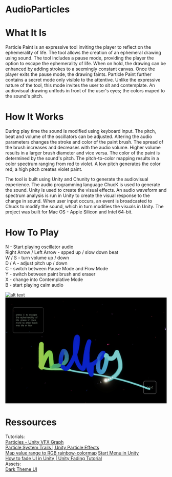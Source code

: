 # AudioParticles
 
# What It Is
Particle Paint is an expressive tool inviting the player to reflect on the ephemerality of life. The tool allows the creation of an ephemeral drawing using sound.
The tool includes a pause mode, providing the player the option to escape the ephemerality of life. When on hold, the drawing can be enhanced by adding strokes to a seemingly constant canvas. Once the player exits the pause mode, the drawing faints.
Particle Paint further contains a secret mode only visible to the attentive. Unlike the expressive nature of the tool, this mode invites the user to sit and contemplate. An audiovisual drawing unflods in front of the user's eyes; the colors maped to the sound's pitch.

# How It Works
During play time the sound is modified using keyboard input. The pitch, beat and volume of the oscillators can be adjusted. Altering the audio parameters changes the stroke and color of the paint brush. The spread of the brush increases and decreases with the audio volume. Higher volume results in a larger brush diameter and vice versa. The color of the paint is determined by the sound's pitch. The pitch-to-color mapping results in a color spectrum ranging from red to violet. A low pitch generates the color red, a high pitch creates violet paint.

The tool is built using Unity and Chunity to generate the audiovisual experience. The audio programming language ChucK is used to generate the sound. Unity is used to create the visual effects. An audio waveform and spectrum analysis is run in Unity to create the visual response to the change in sound. When user input occurs, an event is broadcasted to Chuck to modify the sound, which in turn modifies the visuals in Unity. The project was built for Mac OS - Apple Silicon and Intel 64-bit.

# How To Play
N - Start playing oscillator audio  
Right Arrow / Left Arrow - spped up / slow down beat  
W / S - turn volume up / down  
D / A - adjust pitch up / down  
C - switch between Pause Mode and Flow Mode  
Y - switch between paint brush and eraser  
X - change into Contemplative Mode  
B - start playing calm audio  


![alt text][img1]
![alt text][img2]

[img2]: https://github.com/lau-schuetz/AudioParticles/blob/main/Images/ephemeralMode.png
[img1]: https://github.com/lau-schuetz/AudioParticles/blob/main/Images/secretMode2.png

# Ressources
Tutorials:  
[Particles - Unity VFX Graph](https://www.youtube.com/watch?v=FvZNVQuLDjI)   
[Particle System Trails | Unity Particle Effects](https://www.youtube.com/watch?v=agr-QEsYwD0)  
[Map value range to RGB rainbow-colormap](https://stackoverflow.com/questions/37876316/map-value-range-to-rainbow-colormap)
[Start Menu in Unity](https://www.youtube.com/watch?v=zc8ac_qUXQY)  
[How to fade UI in Unity | Unity Fading Tutorial](https://www.youtube.com/watch?v=tF9RMjF9wDc)  
Assets:  
[Dark Theme UI](https://assetstore.unity.com/packages/2d/gui/dark-theme-ui-199010)  
